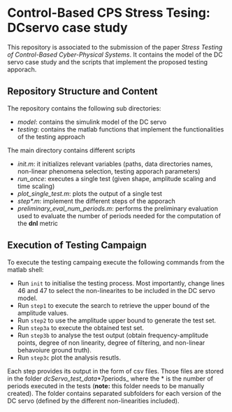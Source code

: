 # Control-Based CPS Stress Tesing: DCservo case study

This repository is associated to the submission of the paper _Stress Testing of Control-Based Cyber-Physical Systems_.
It contains the model of the DC servo case study and the scripts that implement the proposed testing apporach.

## Repository Structure and Content

The repository contains the following sub directories:

 * _model_: contains the simulink model of the DC servo
 * _testing_: contains the matlab functions that implement the functionalities of the testing approach

The main directory contains different scripts

 * _init.m_: it initializes relevant variables (paths, data directories names, non-linear phenomena selection, testing apporach parameters)
 * _run\_once_: executes a single test (given shape, amplitude scaling and time scaling)
 * _plot\_single\_test.m_: plots the output of a single test
 * _step\*.m_: implement the different steps of the apporach
 * _preliminary\_eval\_num\_periods.m_: performs the preliminary evaluation used to evaluate the number of periods needed for the computation of the __dnl__ metric

## Execution of Testing Campaign

To execute the testing campaing execute the following commands from the matlab shell:

 * Run ```init``` to initialise the testing process. Most importantly, change lines 46 and 47 to select the non-linearites to be included in the DC servo model.
 * Run ```step1``` to execute the search to retrieve the upper bound of the amplitude values.
 * Run ```step2``` to use the amplitude upper bound to generate the test set.
 * Run ```step3a``` to execute the obtained test set.
 * Run ```step3b``` to analyse the test output (obtain frequency-amplitude points, degree of non linearity, degree of filtering, and non-linear behavoiure ground truth).
 * Run ```step3c``` plot the analysis resutls.

Each step provides its output in the form of csv files.
Those files are stored in the folder _dcServo_test_data_\*7periods_ where the \* is the number of periods executed in the tests (__note:__ this folder needs to be manually created).
The folder contains separated subfolders for each  version of the DC servo (defined by the different non-linearities included).




